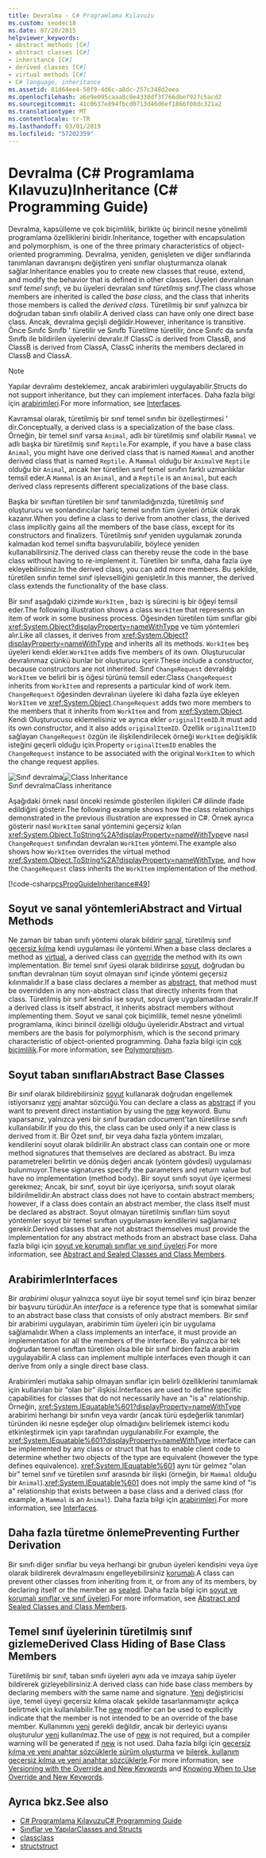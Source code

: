 ```yaml
---
title: Devralma - C# Programlama Kılavuzu
ms.custom: seodec18
ms.date: 07/20/2015
helpviewer_keywords:
- abstract methods [C#]
- abstract classes [C#]
- inheritance [C#]
- derived classes [C#]
- virtual methods [C#]
- C# language, inheritance
ms.assetid: 81d64ee4-50f9-4d6c-a8dc-257c348d2eea
ms.openlocfilehash: a6e9e095caaa8c0e4330df3f766dbef927c5acd2
ms.sourcegitcommit: 41c0637e894fbcd0713d46d6ef1866f08dc321a2
ms.translationtype: MT
ms.contentlocale: tr-TR
ms.lasthandoff: 03/01/2019
ms.locfileid: "57202359"
---
```

# <a name="inheritance-c-programming-guide"></a><span data-ttu-id="8922d-102">Devralma (C# Programlama Kılavuzu)</span><span class="sxs-lookup"><span data-stu-id="8922d-102">Inheritance (C# Programming Guide)</span></span>

<span data-ttu-id="8922d-103">Devralma, kapsülleme ve çok biçimlilik, birlikte üç birincil nesne yönelimli programlama özelliklerini biridir.</span><span class="sxs-lookup"><span data-stu-id="8922d-103">Inheritance, together with encapsulation and polymorphism, is one of the three primary characteristics of object-oriented programming.</span></span> <span data-ttu-id="8922d-104">Devralma, yeniden, genişleten ve diğer sınıflarında tanımlanan davranışını değiştiren yeni sınıflar oluşturmanıza olanak sağlar.</span><span class="sxs-lookup"><span data-stu-id="8922d-104">Inheritance enables you to create new classes that reuse, extend, and modify the behavior that is defined in other classes.</span></span> <span data-ttu-id="8922d-105">Üyeleri devralınan sınıf *temel sınıfı*, ve bu üyeleri devralan sınıf *türetilmiş sınıf*.</span><span class="sxs-lookup"><span data-stu-id="8922d-105">The class whose members are inherited is called the *base class*, and the class that inherits those members is called the *derived class*.</span></span> <span data-ttu-id="8922d-106">Türetilmiş bir sınıf yalnızca bir doğrudan taban sınıfı olabilir.</span><span class="sxs-lookup"><span data-stu-id="8922d-106">A derived class can have only one direct base class.</span></span> <span data-ttu-id="8922d-107">Ancak, devralma geçişli değildir.</span><span class="sxs-lookup"><span data-stu-id="8922d-107">However, inheritance is transitive.</span></span> <span data-ttu-id="8922d-108">Önce Sınıfc Sınıfb ' türetilir ve Sınıfb Türetilme türetilir, önce Sınıfc da sınıfa Sınıfb ile bildirilen üyelerini devralır.</span><span class="sxs-lookup"><span data-stu-id="8922d-108">If ClassC is derived from ClassB, and ClassB is derived from ClassA, ClassC inherits the members declared in ClassB and ClassA.</span></span>  
  
> [!NOTE]
>  <span data-ttu-id="8922d-109">Yapılar devralımı desteklemez, ancak arabirimleri uygulayabilir.</span><span class="sxs-lookup"><span data-stu-id="8922d-109">Structs do not support inheritance, but they can implement interfaces.</span></span> <span data-ttu-id="8922d-110">Daha fazla bilgi için [arabirimleri](../../../csharp/programming-guide/interfaces/index.md).</span><span class="sxs-lookup"><span data-stu-id="8922d-110">For more information, see [Interfaces](../../../csharp/programming-guide/interfaces/index.md).</span></span>  
  
 <span data-ttu-id="8922d-111">Kavramsal olarak, türetilmiş bir sınıf temel sınıfın bir özelleştirmesi ' dir.</span><span class="sxs-lookup"><span data-stu-id="8922d-111">Conceptually, a derived class is a specialization of the base class.</span></span> <span data-ttu-id="8922d-112">Örneğin, bir temel sınıf varsa `Animal`, adlı bir türetilmiş sınıf olabilir `Mammal` ve adlı başka bir türetilmiş sınıf `Reptile`.</span><span class="sxs-lookup"><span data-stu-id="8922d-112">For example, if you have a base class `Animal`, you might have one derived class that is named `Mammal` and another derived class that is named `Reptile`.</span></span> <span data-ttu-id="8922d-113">A `Mammal` olduğu bir `Animal`ve `Reptile` olduğu bir `Animal`, ancak her türetilen sınıf temel sınıfın farklı uzmanlıklar temsil eder.</span><span class="sxs-lookup"><span data-stu-id="8922d-113">A `Mammal` is an `Animal`, and a `Reptile` is an `Animal`, but each derived class represents different specializations of the base class.</span></span>  
  
 <span data-ttu-id="8922d-114">Başka bir sınıftan türetilen bir sınıf tanımladığınızda, türetilmiş sınıf oluşturucu ve sonlandırıcılar hariç temel sınıfın tüm üyeleri örtük olarak kazanır.</span><span class="sxs-lookup"><span data-stu-id="8922d-114">When you define a class to derive from another class, the derived class implicitly gains all the members of the base class, except for its constructors and finalizers.</span></span> <span data-ttu-id="8922d-115">Türetilmiş sınıf yeniden uygulamak zorunda kalmadan kod temel sınıfta başvurulabilir, böylece yeniden kullanabilirsiniz.</span><span class="sxs-lookup"><span data-stu-id="8922d-115">The derived class can thereby reuse the code in the base class without having to re-implement it.</span></span> <span data-ttu-id="8922d-116">Türetilen bir sınıfta, daha fazla üye ekleyebilirsiniz.</span><span class="sxs-lookup"><span data-stu-id="8922d-116">In the derived class, you can add more members.</span></span> <span data-ttu-id="8922d-117">Bu şekilde, türetilen sınıfın temel sınıf işlevselliğini genişletir.</span><span class="sxs-lookup"><span data-stu-id="8922d-117">In this manner, the derived class extends the functionality of the base class.</span></span>  
  
 <span data-ttu-id="8922d-118">Bir sınıf aşağıdaki çizimde `WorkItem` , bazı iş sürecini iş bir öğeyi temsil eder.</span><span class="sxs-lookup"><span data-stu-id="8922d-118">The following illustration shows a class `WorkItem` that represents an item of work in some business process.</span></span> <span data-ttu-id="8922d-119">Öğesinden türetilen tüm sınıflar gibi <xref:System.Object?displayProperty=nameWithType> ve tüm yöntemleri alır.</span><span class="sxs-lookup"><span data-stu-id="8922d-119">Like all classes, it derives from <xref:System.Object?displayProperty=nameWithType> and inherits all its methods.</span></span> <span data-ttu-id="8922d-120">`WorkItem` beş üyeleri kendi ekler.</span><span class="sxs-lookup"><span data-stu-id="8922d-120">`WorkItem` adds five members of its own.</span></span> <span data-ttu-id="8922d-121">Oluşturucular devralınmaz çünkü bunlar bir oluşturucu içerir.</span><span class="sxs-lookup"><span data-stu-id="8922d-121">These include a constructor, because constructors are not inherited.</span></span> <span data-ttu-id="8922d-122">Sınıf `ChangeRequest` devraldığı `WorkItem` ve belirli bir iş öğesi türünü temsil eder.</span><span class="sxs-lookup"><span data-stu-id="8922d-122">Class `ChangeRequest` inherits from `WorkItem` and represents a particular kind of work item.</span></span> <span data-ttu-id="8922d-123">`ChangeRequest` öğesinden devralınan üyelere iki daha fazla üye ekleyen `WorkItem` ve <xref:System.Object>.</span><span class="sxs-lookup"><span data-stu-id="8922d-123">`ChangeRequest` adds two more members to the members that it inherits from `WorkItem` and from <xref:System.Object>.</span></span> <span data-ttu-id="8922d-124">Kendi Oluşturucusu eklemelisiniz ve ayrıca ekler `originalItemID`.</span><span class="sxs-lookup"><span data-stu-id="8922d-124">It must add its own constructor, and it also adds `originalItemID`.</span></span> <span data-ttu-id="8922d-125">Özellik `originalItemID` sağlayan `ChangeRequest` özgün ile ilişkilendirilecek örneği `WorkItem` değişiklik isteğini geçerli olduğu için.</span><span class="sxs-lookup"><span data-stu-id="8922d-125">Property `originalItemID` enables the `ChangeRequest` instance to be associated with the original `WorkItem` to which the change request applies.</span></span>  
  
 <span data-ttu-id="8922d-126">![Sınıf devralma](../../../csharp/programming-guide/classes-and-structs/media/class_inheritance.png "Class_Inheritance")</span><span class="sxs-lookup"><span data-stu-id="8922d-126">![Class Inheritance](../../../csharp/programming-guide/classes-and-structs/media/class_inheritance.png "Class_Inheritance")</span></span>  
<span data-ttu-id="8922d-127">Sınıf devralma</span><span class="sxs-lookup"><span data-stu-id="8922d-127">Class inheritance</span></span>  
  
 <span data-ttu-id="8922d-128">Aşağıdaki örnek nasıl önceki resimde gösterilen ilişkileri C# dilinde ifade edildiğini gösterir.</span><span class="sxs-lookup"><span data-stu-id="8922d-128">The following example shows how the class relationships demonstrated in the previous illustration are expressed in C#.</span></span> <span data-ttu-id="8922d-129">Örnek ayrıca gösterir nasıl `WorkItem` sanal yöntemini geçersiz kılan <xref:System.Object.ToString%2A?displayProperty=nameWithType>ve nasıl `ChangeRequest` sınıfından devralan `WorkItem` yöntemi.</span><span class="sxs-lookup"><span data-stu-id="8922d-129">The example also shows how `WorkItem` overrides the virtual method <xref:System.Object.ToString%2A?displayProperty=nameWithType>, and how the `ChangeRequest` class inherits the `WorkItem` implementation of the method.</span></span>  
  
 [!code-csharp[csProgGuideInheritance#49](~/samples/snippets/csharp/VS_Snippets_VBCSharp/csProgGuideInheritance/CS/Inheritance.cs#49)]  
  
## <a name="abstract-and-virtual-methods"></a><span data-ttu-id="8922d-130">Soyut ve sanal yöntemleri</span><span class="sxs-lookup"><span data-stu-id="8922d-130">Abstract and Virtual Methods</span></span>  
 <span data-ttu-id="8922d-131">Ne zaman bir taban sınıfı yöntemi olarak bildirir [sanal](../../../csharp/language-reference/keywords/virtual.md), türetilmiş sınıf [geçersiz kılma](../../../csharp/language-reference/keywords/override.md) kendi uygulaması ile yöntemi.</span><span class="sxs-lookup"><span data-stu-id="8922d-131">When a base class declares a method as [virtual](../../../csharp/language-reference/keywords/virtual.md), a derived class can [override](../../../csharp/language-reference/keywords/override.md) the method with its own implementation.</span></span> <span data-ttu-id="8922d-132">Bir temel sınıf üyesi olarak bildirirse [soyut](../../../csharp/language-reference/keywords/abstract.md), doğrudan bu sınıftan devralınan tüm soyut olmayan sınıf içinde yöntemi geçersiz kılınmalıdır.</span><span class="sxs-lookup"><span data-stu-id="8922d-132">If a base class declares a member as [abstract](../../../csharp/language-reference/keywords/abstract.md), that method must be overridden in any non-abstract class that directly inherits from that class.</span></span> <span data-ttu-id="8922d-133">Türetilmiş bir sınıf kendisi ise soyut, soyut üye uygulamadan devralır.</span><span class="sxs-lookup"><span data-stu-id="8922d-133">If a derived class is itself abstract, it inherits abstract members without implementing them.</span></span> <span data-ttu-id="8922d-134">Soyut ve sanal çok biçimlilik, temel nesne yönelimli programlama, ikinci birincil özelliği olduğu üyeleridir.</span><span class="sxs-lookup"><span data-stu-id="8922d-134">Abstract and virtual members are the basis for polymorphism, which is the second primary characteristic of object-oriented programming.</span></span> <span data-ttu-id="8922d-135">Daha fazla bilgi için [çok biçimlilik](../../../csharp/programming-guide/classes-and-structs/polymorphism.md).</span><span class="sxs-lookup"><span data-stu-id="8922d-135">For more information, see [Polymorphism](../../../csharp/programming-guide/classes-and-structs/polymorphism.md).</span></span>  
  
## <a name="abstract-base-classes"></a><span data-ttu-id="8922d-136">Soyut taban sınıfları</span><span class="sxs-lookup"><span data-stu-id="8922d-136">Abstract Base Classes</span></span>  
 <span data-ttu-id="8922d-137">Bir sınıf olarak bildirebilirsiniz [soyut](../../../csharp/language-reference/keywords/abstract.md) kullanarak doğrudan engellemek istiyorsanız [yeni](../../../csharp/language-reference/keywords/new.md) anahtar sözcüğü.</span><span class="sxs-lookup"><span data-stu-id="8922d-137">You can declare a class as [abstract](../../../csharp/language-reference/keywords/abstract.md) if you want to prevent direct instantiation by using the [new](../../../csharp/language-reference/keywords/new.md) keyword.</span></span> <span data-ttu-id="8922d-138">Bunu yaparsanız, yalnızca yeni bir sınıf buradan cdocument'tan türetilirse sınıfı kullanılabilir.</span><span class="sxs-lookup"><span data-stu-id="8922d-138">If you do this, the class can be used only if a new class is derived from it.</span></span> <span data-ttu-id="8922d-139">Bir Özet sınıf, bir veya daha fazla yöntem imzaları, kendilerini soyut olarak bildirilir.</span><span class="sxs-lookup"><span data-stu-id="8922d-139">An abstract class can contain one or more method signatures that themselves are declared as abstract.</span></span> <span data-ttu-id="8922d-140">Bu imza parametreleri belirtin ve dönüş değeri ancak (yöntem gövdesi) uygulaması bulunmuyor.</span><span class="sxs-lookup"><span data-stu-id="8922d-140">These signatures specify the parameters and return value but have no implementation (method body).</span></span> <span data-ttu-id="8922d-141">Bir soyut sınıfı soyut üye içermesi gerekmez; Ancak, bir sınıf, soyut bir üye içeriyorsa, sınıfı soyut olarak bildirilmelidir.</span><span class="sxs-lookup"><span data-stu-id="8922d-141">An abstract class does not have to contain abstract members; however, if a class does contain an abstract member, the class itself must be declared as abstract.</span></span> <span data-ttu-id="8922d-142">Soyut olmayan türetilmiş sınıfları tüm soyut yöntemler soyut bir temel sınıftan uygulamasını kendilerini sağlamanız gerekir.</span><span class="sxs-lookup"><span data-stu-id="8922d-142">Derived classes that are not abstract themselves must provide the implementation for any abstract methods from an abstract base class.</span></span> <span data-ttu-id="8922d-143">Daha fazla bilgi için [soyut ve korumalı sınıflar ve sınıf üyeleri](../../../csharp/programming-guide/classes-and-structs/abstract-and-sealed-classes-and-class-members.md).</span><span class="sxs-lookup"><span data-stu-id="8922d-143">For more information, see [Abstract and Sealed Classes and Class Members](../../../csharp/programming-guide/classes-and-structs/abstract-and-sealed-classes-and-class-members.md).</span></span>  
  
## <a name="interfaces"></a><span data-ttu-id="8922d-144">Arabirimler</span><span class="sxs-lookup"><span data-stu-id="8922d-144">Interfaces</span></span>  
 <span data-ttu-id="8922d-145">Bir *arabirimi* oluşur yalnızca soyut üye bir soyut temel sınıf için biraz benzer bir başvuru türüdür.</span><span class="sxs-lookup"><span data-stu-id="8922d-145">An *interface* is a reference type that is somewhat similar to an abstract base class that consists of only abstract members.</span></span> <span data-ttu-id="8922d-146">Bir sınıf bir arabirimi uygulayan, arabirimin tüm üyeleri için bir uygulama sağlamalıdır.</span><span class="sxs-lookup"><span data-stu-id="8922d-146">When a class implements an interface, it must provide an implementation for all the members of the interface.</span></span> <span data-ttu-id="8922d-147">Bu yalnızca bir tek doğrudan temel sınıftan türetilen olsa bile bir sınıf birden fazla arabirim uygulayabilir.</span><span class="sxs-lookup"><span data-stu-id="8922d-147">A class can implement multiple interfaces even though it can derive from only a single direct base class.</span></span>  
  
 <span data-ttu-id="8922d-148">Arabirimleri mutlaka sahip olmayan sınıflar için belirli özelliklerini tanımlamak için kullanılan bir "olan bir" ilişkisi.</span><span class="sxs-lookup"><span data-stu-id="8922d-148">Interfaces are used to define specific capabilities for classes that do not necessarily have an "is a" relationship.</span></span> <span data-ttu-id="8922d-149">Örneğin, <xref:System.IEquatable%601?displayProperty=nameWithType> arabirimi herhangi bir sınıfın veya vardır (ancak türü eşdeğerlik tanımlar) türünden iki nesne eşdeğer olup olmadığını belirlemek istemci kodu etkinleştirmek için yapı tarafından uygulanabilir.</span><span class="sxs-lookup"><span data-stu-id="8922d-149">For example, the <xref:System.IEquatable%601?displayProperty=nameWithType> interface can be implemented by any class or struct that has to enable client code to determine whether two objects of the type are equivalent (however the type defines equivalence).</span></span> <span data-ttu-id="8922d-150"><xref:System.IEquatable%601> aynı tür gelmez "olan bir" temel sınıf ve türetilen sınıf arasında bir ilişki (örneğin, bir `Mammal` olduğu bir `Animal`).</span><span class="sxs-lookup"><span data-stu-id="8922d-150"><xref:System.IEquatable%601> does not imply the same kind of "is a" relationship that exists between a base class and a derived class (for example, a `Mammal` is an `Animal`).</span></span> <span data-ttu-id="8922d-151">Daha fazla bilgi için [arabirimleri](../../../csharp/programming-guide/interfaces/index.md).</span><span class="sxs-lookup"><span data-stu-id="8922d-151">For more information, see [Interfaces](../../../csharp/programming-guide/interfaces/index.md).</span></span>  
  
## <a name="preventing-further-derivation"></a><span data-ttu-id="8922d-152">Daha fazla türetme önleme</span><span class="sxs-lookup"><span data-stu-id="8922d-152">Preventing Further Derivation</span></span>  
 <span data-ttu-id="8922d-153">Bir sınıfı diğer sınıflar bu veya herhangi bir grubun üyeleri kendisini veya üye olarak bildirerek devralmasını engelleyebilirsiniz [korumalı](../../../csharp/language-reference/keywords/sealed.md).</span><span class="sxs-lookup"><span data-stu-id="8922d-153">A class can prevent other classes from inheriting from it, or from any of its members, by declaring itself or the member as [sealed](../../../csharp/language-reference/keywords/sealed.md).</span></span> <span data-ttu-id="8922d-154">Daha fazla bilgi için [soyut ve korumalı sınıflar ve sınıf üyeleri](../../../csharp/programming-guide/classes-and-structs/abstract-and-sealed-classes-and-class-members.md).</span><span class="sxs-lookup"><span data-stu-id="8922d-154">For more information, see [Abstract and Sealed Classes and Class Members](../../../csharp/programming-guide/classes-and-structs/abstract-and-sealed-classes-and-class-members.md).</span></span>  
  
## <a name="derived-class-hiding-of-base-class-members"></a><span data-ttu-id="8922d-155">Temel sınıf üyelerinin türetilmiş sınıf gizleme</span><span class="sxs-lookup"><span data-stu-id="8922d-155">Derived Class Hiding of Base Class Members</span></span>  
 <span data-ttu-id="8922d-156">Türetilmiş bir sınıf, taban sınıfı üyeleri aynı ada ve imzaya sahip üyeler bildirerek gizleyebilirsiniz.</span><span class="sxs-lookup"><span data-stu-id="8922d-156">A derived class can hide base class members by declaring members with the same name and signature.</span></span> <span data-ttu-id="8922d-157">[Yeni](../../../csharp/language-reference/keywords/new.md) değiştiricisi üye, temel üyeyi geçersiz kılma olacak şekilde tasarlanmamıştır açıkça belirtmek için kullanılabilir.</span><span class="sxs-lookup"><span data-stu-id="8922d-157">The [new](../../../csharp/language-reference/keywords/new.md) modifier can be used to explicitly indicate that the member is not intended to be an override of the base member.</span></span> <span data-ttu-id="8922d-158">Kullanımını [yeni](../../../csharp/language-reference/keywords/new.md) gerekli değildir, ancak bir derleyici uyarısı oluşturulur [yeni](../../../csharp/language-reference/keywords/new.md) kullanılmaz.</span><span class="sxs-lookup"><span data-stu-id="8922d-158">The use of [new](../../../csharp/language-reference/keywords/new.md) is not required, but a compiler warning will be generated if [new](../../../csharp/language-reference/keywords/new.md) is not used.</span></span> <span data-ttu-id="8922d-159">Daha fazla bilgi için [geçersiz kılma ve yeni anahtar sözcüklerle sürüm oluşturma](../../../csharp/programming-guide/classes-and-structs/versioning-with-the-override-and-new-keywords.md) ve [bilerek, kullanım geçersiz kılma ve yeni anahtar sözcüklerle](../../../csharp/programming-guide/classes-and-structs/knowing-when-to-use-override-and-new-keywords.md).</span><span class="sxs-lookup"><span data-stu-id="8922d-159">For more information, see [Versioning with the Override and New Keywords](../../../csharp/programming-guide/classes-and-structs/versioning-with-the-override-and-new-keywords.md) and [Knowing When to Use Override and New Keywords](../../../csharp/programming-guide/classes-and-structs/knowing-when-to-use-override-and-new-keywords.md).</span></span>  
  
## <a name="see-also"></a><span data-ttu-id="8922d-160">Ayrıca bkz.</span><span class="sxs-lookup"><span data-stu-id="8922d-160">See also</span></span>

- [<span data-ttu-id="8922d-161">C# Programlama Kılavuzu</span><span class="sxs-lookup"><span data-stu-id="8922d-161">C# Programming Guide</span></span>](../../../csharp/programming-guide/index.md)
- [<span data-ttu-id="8922d-162">Sınıflar ve Yapılar</span><span class="sxs-lookup"><span data-stu-id="8922d-162">Classes and Structs</span></span>](../../../csharp/programming-guide/classes-and-structs/index.md)
- [<span data-ttu-id="8922d-163">class</span><span class="sxs-lookup"><span data-stu-id="8922d-163">class</span></span>](../../../csharp/language-reference/keywords/class.md)
- [<span data-ttu-id="8922d-164">struct</span><span class="sxs-lookup"><span data-stu-id="8922d-164">struct</span></span>](../../../csharp/language-reference/keywords/struct.md)
